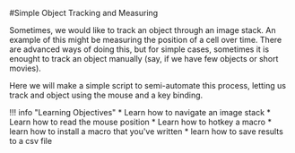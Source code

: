 #Simple Object Tracking and Measuring

Sometimes, we would like to track an object through an image stack. An example of this might be measuring the position of a cell over time. There are advanced ways of doing this, but for simple cases, sometimes it is enought to track an object manually (say, if we have few objects or short movies).

Here we will make a simple script to semi-automate this process, letting us track and object using the mouse and a key binding.

!!! info "Learning Objectives"
    * Learn how to navigate an image stack
    * Learn how to read the mouse position
    * Learn how to hotkey a macro
    * learn how to install a macro that you've written
    * learn how to save results to a csv file
